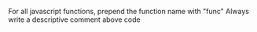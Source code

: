 For all javascript functions, prepend the function name with "func"
Always write a descriptive comment above code